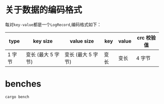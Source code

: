 # 关于数据的编码格式
每对`key-value`都是一个`LogRecord`,编码格式如下：

| type | key size     | value size   | key | value | crc 校验值 |
| ---- | ------------ | ------------ | --- | ----- | ------- |
| 1 字节 | 变长 (最大 5 字节) | 变长 (最大 5 字节) | 变长  | 变长    | 4 字节    |


# benches
```bash
cargo bench
```